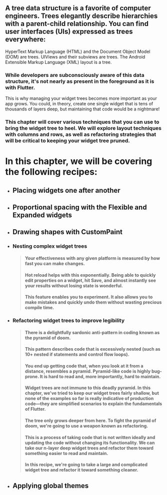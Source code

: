 ## A tree data structure is a favorite of computer engineers. Trees elegantly describe hierarchies with a parent-child relationship. You can find user interfaces (UIs) expressed as trees everywhere:
HyperText Markup Language (HTML) and the Document Object Model (DOM) are trees.
UIViews and their subviews are trees.
The Android Extensible Markup Language (XML) layout is a tree.

### While developers are subconsciously aware of this data structure, it's not nearly as present in the foreground as it is with Flutter. 
This is why managing your widget trees becomes more important as your app grows. You could, in theory, create one single widget that is tens of thousands of layers deep, but maintaining that code would be a nightmare!

### This chapter will cover various techniques that you can use to bring the widget tree to heel. We will explore layout techniques with columns and rows, as well as refactoring strategies that will be critical to keeping your widget tree pruned.

# In this chapter, we will be covering the following recipes:
- ## Placing widgets one after another
- ## Proportional spacing with the Flexible and Expanded widgets
- ## Drawing shapes with CustomPaint
- ### Nesting complex widget trees
    > #### Your effectiveness with any given platform is measured by how fast you can make changes.
    > #### Hot reload helps with this exponentially. Being able to quickly edit properties on a widget, hit Save, and almost instantly see your results without losing state is wonderful.
    > #### This feature enables you to experiment. It also allows you to make mistakes and quickly undo them without wasting precious compile time.
- ### Refactoring widget trees to improve legibility
    > #### There is a delightfully sardonic anti-pattern in coding known as the pyramid of doom. 
    > #### This pattern describes code that is excessively nested (such as 10+ nested if statements and control flow loops).
    > #### You end up getting code that, when you look at it from a distance, resembles a pyramid. Pyramid-like code is highly bug-prone. It is hard to read and, more importantly, hard to maintain.
    > #### Widget trees are not immune to this deadly pyramid. In this chapter, we've tried to keep our widget trees fairly shallow, but none of the examples so far is really indicative of production code—they are simplified scenarios to explain the fundamentals of Flutter.
    > #### The tree only grows deeper from here. To fight the pyramid of doom, we're going to use a weapon known as refactoring. 
    > #### This is a process of taking code that is not written ideally and updating the code without changing its functionality. We can take our n-layer deep widget trees and refactor them toward something easier to read and maintain.
    > #### In this recipe, we're going to take a large and complicated widget tree and refactor it toward something cleaner.
- ## Applying global themes